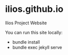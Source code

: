 # ilios.github.io
Ilios Project Website

You can run this site locally:

- bundle install
- bundle exec jekyll serve
